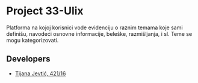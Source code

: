 
# Project 33-Ulix

Platforma na kojoj korisnici vode evidenciju o raznim temama koje sami definišu, navodeći osnovne informacije, beleške, razmišljanja, i sl. Teme se mogu kategorizovati.

## Developers

- [Tijana Jevtić, 421/16](https://gitlab.com/tijanatijanatijana)
